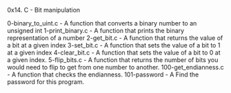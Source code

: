 0x14. C - Bit manipulation

0-binary_to_uint.c - A  function that converts a binary number to an unsigned int
1-print_binary.c - A function that prints the binary representation of a number
2-get_bit.c - A function that returns the value of a bit at a given index
3-set_bit.c - A function that sets the value of a bit to 1 at a given index
4-clear_bit.c - A function that sets the value of a bit to 0 at a given index.
5-flip_bits.c - A function that returns the number of bits you would need to flip to get from one number to another.
100-get_endianness.c - A function that checks the endianness.
101-password - A Find the password for this program. 
